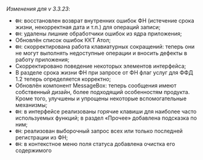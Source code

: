 _Изменения для v 3.3.23_:
- `ФН`: восстановлен возврат внутренних ошибок ФН (истечение срока жизни, некорректная дата и т.п.) для операций записи;
- `ФН`: удалены лишние обработчики ошибок из ядра приложения;
- Обновлён список ошибок ККТ Атол;
- `ФН`: скорректирована работа клавиатурных сокращений: теперь они не могут выполнять недоступные операции и вносить дефекты в работу приложения;
- Скорректировано поведение некоторых элементов интерфейса;
- В разделе срока жизни ФН при запросе от ФН флаг услуг для ФФД 1.2 теперь определяется корректно;
- Обновлён компонент MessageBox: теперь сообщения имеют собственный дизайн, более подходящий особенностям продукта. Кроме того, улучшены и упрощены некоторые вспомогательные механизмы;
- `ФН`: в интерфейсе реализованы горячие клавиши для наиболее часто используемых функций; в раздел «Прочее» добавлена подсказка по ним;
- `ФН`: реализован выборочный запрос всех или только последней регистрации из ФН;
- `ФН`: в контекстное меню поля статуса добавлена очистка его содержимого

